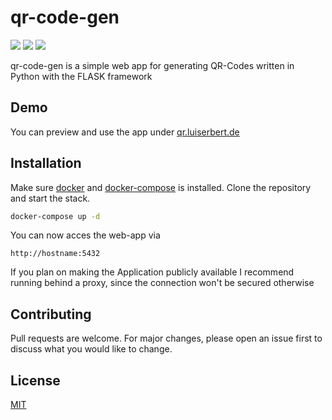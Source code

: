 # qr-code-gen
![](https://badgen.net/badge/python/3.9/green)
![](https://badgen.net/badge/docker/compose?icon=docker)
![](https://badgen.net/badge/flask/2.2.2/yellow)

qr-code-gen is a simple web app for generating QR-Codes written in Python with the FLASK framework

## Demo

You can preview and use the app under [qr.luiserbert.de](https://qr.luiserbert.de "qr.luiserbert.de")

## Installation

Make sure [docker](https://docs.docker.com/get-docker "Docker Docs") and [docker-compose](https://docs.docker.com/compose/install/ "Docker-Compose Docs") is installed.
Clone the repository and start the stack.

```bash
docker-compose up -d
```

You can now acces the web-app via

```
http://hostname:5432
```

If you plan on making the Application publicly available I recommend running behind a proxy, since the connection won't be secured otherwise

## Contributing
Pull requests are welcome. For major changes, please open an issue first to discuss what you would like to change.

## License
[MIT](https://choosealicense.com/licenses/mit/)
